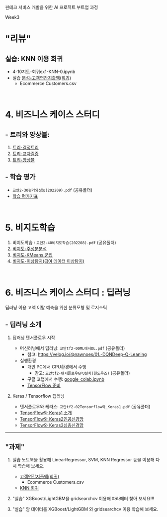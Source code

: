 핀테크 서비스 개발을 위한 AI 프로젝트 부트업 과정

Week3


# "리뷰"

<!-- 사용한 `데이터분석-주가데이터(2021시가총액)`을 FinanceDataReader 를 활용해 2022년 자료를 사용해 분석해 보자. -->

## 실습: KNN 이용 회귀
 - 4-10지도-회귀ex1-KNN-0.ipynb
 - 실습 [분석-고객연간지출액(회귀)](notebooks/분석-고객연간지출액(회귀).ipynb)
      - Ecommerce Customers.csv
<br>

# 4.  비즈니스 케이스 스터디

## - 트리와 앙상블:

1. [트리-결정트리](notebooks/4-13결정트리.ipynb)
2. [트리-교차검증](notebooks/4-14교차검증_그리드서치.ipynb)
3. [트리-앙상블](notebooks/4-15앙상블.ipynb)



## - 학습 평가
 - `교안2-30평가와성능(202209).pdf`  (공유폴더)
 -  [학습 평가지표](notebooks/4-18모델평가지표.ipynb)



<br>

# 5. 비지도학습

1. 비지도학습 : `교안2-40비지도학습(202208).pdf` (공유폴더)
2. [비지도-주성분분석](notebooks/4-21비지도-주성분분석(cancer).ipynb)
3. [비지도-KMeans 군집](notebooks/4-25비지도-군집(KMeans).ipynb)
4. [비지도-이상탐지(급여 데이터 이상탐지)](notebooks/4-27비지도-이상탐지.ipynb)


<!--
1. [비지도-주성분분석 실습](notebooks/5-03비지도-주성분분석-교차.ipynb)
1. [비지도-KMeans 군집](notebooks/5-04비지도-군집(KMeans).ipynb)
1. [비지도-이상탐지](notebooks/5-05비지도-이상탐지.ipynb)
-->

<br>

# 6. 비즈니스 케이스 스터디 : 딥러닝

딥러닝 이용 고액 이탈 예측을 위한 분류모형 및 로지스틱

## - 딥러닝 소개

1. 딥러닝 텐서플로우 시작

   - 머신러닝에서 딥러닝: `교안tf2-00ML에서DL.pdf` (공유폴더)
       - 참고: https://velog.io/@nawnoes/01.-DQNDeep-Q-Leaning
   - 실행환경
       - 개인 PC에서 CPU환경에서 수행
           - 참고: `교안tf2-텐서플로우GPU설치(윈도우즈)` (공유폴더)
       - 구글 코랩에서 수행: [google_colab.ipynb](notebooks/google_colab_matplotlib(202209).ipynb)
       - [TensorFlow 준비](notebooks/5-02TensorFlow준비.ipynb)

2. Keras / Tensorflow 딥러닝
    - 텐서플로우와 케라스: `교안tf2-02Tensorflow와_Keras1.pdf` (공유폴더)
    - [TensorFlow와 Keras1 소개](notebooks/5-10Tensorflow_Keras1.ipynb)
    - [TensorFlow와 Keras2인공신경망](notebooks/5-10Tensorflow_Keras2_인공신경망.ipynb)
    - [TensorFlow와 Keras3심층신경망](notebooks/5-10Tensorflow_Keras3_심층신경망.ipynb)

---


## "과제"

1. 실습 노트북을 활용해 LinearRegressor, SVM, KNN Regressor 등을 이용해 다시 학습해 보세요.
   - [고객연간지출액(회귀)](notebooks/분석-고객연간지출액(회귀).ipynb)
       - Ecommerce Customers.csv
   - [KNN 회귀](notebooks/4-10지도-회귀ex1-KNN-0.ipynb)

2. "실습" XGBoost/LightGBM을 gridsearchcv 이용해 파라메터 찾아 보세요!!!
3. "실습" 암 데이터를 XGBoost/LightGBM 와 gridsearchcv 이용 학습해 보세요.
